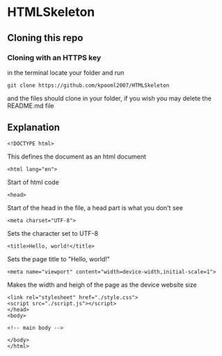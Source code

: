 # HTMLSkeleton

## Cloning this repo

### Cloning with an HTTPS key
in the terminal locate your folder and run
```
git clone https://github.com/kpooml2007/HTMLSkeleton
```
and the files should clone in your folder, if you wish you may delete the README.md file


## Explanation 

```
<!DOCTYPE html>
```
This defines the document as an html document

```
<html lang="en">
```
Start of html code

```
<head>
```
Start of the head in the file, a head part is what you don't see
```
<meta charset="UTF-8">
```
Sets the character set to UTF-8
```
<title>Hello, world!</title>
```
Sets the page title to "Hello, world!"
```
<meta name="viewport" content="width=device-width,initial-scale=1">
```
Makes the width and heigh of the page as the device website size
```
<link rel="stylesheet" href="./style.css">
<script src="./script.js"></script>
</head>
<body>

<!-- main body -->

</body>
</html> 
```
